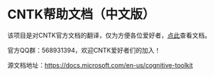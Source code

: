 # CNTK帮助文档（中文版）

该项目是对CNTK官方文档的翻译，仅为方便各位爱好者，[点此](./Index.md)查看文档。

官方QQ群：568931394，欢迎CNTK爱好者们的加入！

源文档地址：https://docs.microsoft.com/en-us/cognitive-toolkit

